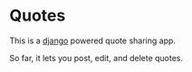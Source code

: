 Quotes
=========

This is a [django](http://www.djangoproject.com) powered quote sharing app.

So far, it lets you post, edit, and delete quotes.
